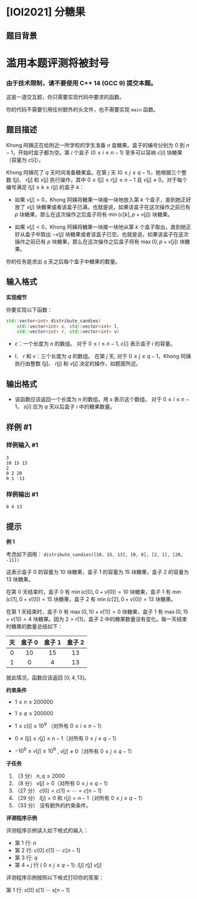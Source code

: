 # [IOI2021] 分糖果

## 题目背景

# 滥用本题评测将被封号

### 由于技术限制，请不要使用 C++ 14 (GCC 9) 提交本题。

这是一道交互题，你只需要实现代码中要求的函数。

你的代码不需要引用任何额外的头文件，也不需要实现 `main` 函数。

## 题目描述

Khong 阿姨正在给附近⼀所学校的学⽣准备 $n$ 盒糖果。盒⼦的编号分别为 $0$ 到 $n - 1$，开始时盒⼦都为空。第 $i$ 个盒⼦ $(0 \leq i \leq n - 1)$ ⾄多可以容纳 $c[i]$ 块糖果（容量为 $c[i]$）。

Khong 阿姨花了 $q$ 天时间准备糖果盒。在第 $j$ 天 $(0 \leq j \leq q - 1)$，她根据三个整数 $l[j]$、 $r[j]$ 和 $v[j]$ 执⾏操作，其中 $0 \leq l[j] \leq r[j] \leq n - 1$ 且 $v[j] \neq 0$。对于每个编号满⾜ $l[j] \leq k \leq r[j]$ 的盒⼦ $k$：

- 如果 $v[j] > 0$，Khong 阿姨将糖果⼀块接⼀块地放⼊第 $k$ 个盒⼦，直到她正好放了 $v[j]$ 块糖果或者该盒⼦已满。也就是说，如果该盒⼦在这次操作之前已有 $p$ 块糖果，那么在这次操作之后盒⼦将有 $\min(c[k], p + v[j])$ 块糖果。

- 如果 $v[j] < 0$，Khong 阿姨将糖果⼀块接⼀块地从第 $k$ 个盒⼦取出，直到她正好从盒⼦中取出 $-v[j]$ 块糖果或者该盒⼦已空。也就是说，如果该盒⼦在这次操作之前已有 $p$ 块糖果，那么在这次操作之后盒⼦将有 $\max(0, p + v[j])$ 块糖果。

你的任务是求出 $q$ 天之后每个盒⼦中糖果的数量。

## 输入格式

**实现细节**

你要实现以下函数：

```cpp
std::vector<int> distribute_candies(
  	std::vector<int> c, std::vector<int> l, 
  	std::vector<int> r, std::vector<int> v)
```

- $c$：⼀个⻓度为 $n$ 的数组。 对于 $0 \leq i \leq n - 1$, $c[i]$ 表⽰盒⼦ $i$ 的容量。

- $l$、 $r$ 和 $v$：三个⻓度为 $q$ 的数组。 在第 $j$ 天, 对于 $0 \leq j \leq q - 1$，Khong 阿姨执⾏由整数 $l[j]$、 $r[j]$ 和 $v[j]$ 决定的操作，如题⾯所述。

## 输出格式

- 该函数应该返回⼀个⻓度为 $n$ 的数组。⽤ $s$ 表⽰这个数组。 对于 $0 \leq i \leq n - 1$， $s[i]$ 应为 $q$ 天以后盒⼦ $i$ 中的糖果数量。

## 样例 #1

### 样例输入 #1
```
3
10 15 13
2
0 2 20
0 1 -11
```

### 样例输出 #1

```
0 4 13
```

## 提示

**例 1**

考虑如下调⽤：
`distribute_candies([10, 15, 13], [0, 0], [2, 1], [20, -11])`

这表⽰盒⼦ $0$ 的容量为 $10$ 块糖果，盒⼦ $1$ 的容量为 $15$ 块糖果，盒⼦ $2$ 的容量为 $13$ 块糖果。

在第 $0$ 天结束时，盒⼦ $0$ 有 $\min(c[0], 0 + v[0]) = 10$ 块糖果，盒⼦ $1$ 有 $\min(c[1], 0 + v[0]) = 15$ 块糖果，盒⼦ 2 有 $\min(c[2], 0 + v[0]) = 13$ 块糖果。

在第 $1$ 天结束时，盒⼦ $0$ 有 $\max(0, 10 + v[1]) = 0$ 块糖果，盒⼦ $1$ 有 $\max(0, 15 + v[1]) = 4$ 块糖果。因为 $2 > r[1]$，盒⼦ $2$ 中的糖果数量没有变化。每⼀天结束时糖果的数量总结如下：

| 天 | 盒子 $0$ | 盒子 $1$ | 盒子 $2$ |
| :----------: | :----------: | :----------: | :----------: |
| $0$ | $10$ | $15$ | $13$ |
| $1$ | $0$ | $4$ | $13$ |

就此情况，函数应该返回 $[0, 4, 13]$。

**约束条件**

- $1 \le n \le 200 000$

- $1 \le q \le 200 000$
- $1 \le c[i] \le 10 ^ 9$ （对所有 $0 \le i \le n - 1$）
- $0 \le l[j] \le r[j] \le n - 1$（对所有 $0 \le j \le q - 1$）

- $−10 ^ 9 \le v[j] \le 10 ^ 9$ , $v[j] ≠ 0$（对所有 $0 \le j \le q - 1$）

**子任务**

1. （$3$ 分） $n, q \leq 2000$
2. （$8$ 分） $v[j] > 0$（对所有 $0 \le j \le q - 1$）
3. （$27$ 分） $c[0] = c[1] = \cdots = c[n - 1]$
4. （$29$ 分） $l[j] = 0$ 和 $r[j] = n - 1$（对所有 $0 \leq j \leq q - 1$）
5. （$33$ 分） 没有额外的约束条件。

**评测程序⽰例**

评测程序⽰例读⼊如下格式的输⼊：

- 第 $1$ ⾏: $n$
- 第 $2$ ⾏: $c[0] ~ c[1] ~ \cdots ~ c[n - 1]$
- 第 $3$ ⾏: $q$
- 第 $4 + j$ ⾏ ( $0 \leq j \leq q - 1$): $l[j] ~ r[j] ~ v[j]$

评测程序⽰例按照以下格式打印你的答案：

第 $1$ ⾏: $s[0] ~ s[1] ~ \cdots ~ s[n - 1]$
